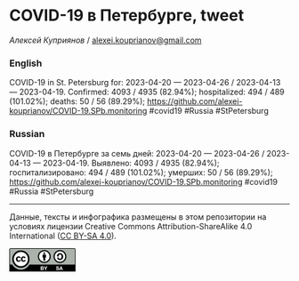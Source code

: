 COVID-19 в Петербурге, tweet
============================

*Алексей Куприянов* /
<a href="mailto:alexei.kouprianov@gmail.com" class="email">alexei.kouprianov@gmail.com</a>

### English

COVID-19 in St. Petersburg for: 2023-04-20 — 2023-04-26 / 2023-04-13 —
2023-04-19. Сonfirmed: 4093 / 4935 (82.94%); hospitalized: 494 / 489
(101.02%); deaths: 50 / 56 (89.29%);
<a href="https://github.com/alexei-kouprianov/COVID-19.SPb.monitoring" class="uri">https://github.com/alexei-kouprianov/COVID-19.SPb.monitoring</a>
\#covid19 \#Russia \#StPetersburg

### Russian

COVID-19 в Петербурге за семь дней: 2023-04-20 — 2023-04-26 / 2023-04-13
— 2023-04-19. Выявлено: 4093 / 4935 (82.94%); госпитализировано: 494 /
489 (101.02%); умерших: 50 / 56 (89.29%);
<a href="https://github.com/alexei-kouprianov/COVID-19.SPb.monitoring" class="uri">https://github.com/alexei-kouprianov/COVID-19.SPb.monitoring</a>
\#covid19 \#Russia \#StPetersburg

------------------------------------------------------------------------

Данные, тексты и инфографика размещены в этом репозитории на условиях
лицензии Creative Commons Attribution-ShareAlike 4.0 International ([CC
BY-SA 4.0](https://creativecommons.org/licenses/by-sa/4.0/)).

![](../misc/CC-BY-SA-icon.png "CC-BY-SA")
